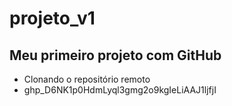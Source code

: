 # projeto_v1

## Meu primeiro projeto com GitHub
- Clonando o repositório remoto
- 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